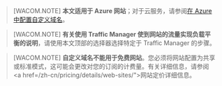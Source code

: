 ﻿> [WACOM.NOTE] **本文适用于 Azure 网站**；对于云服务，请参阅<a href="/develop/net/common-tasks/custom-dns/">在 Azure 中配置自定义域名</a>。


> [WACOM.NOTE] **有关使用 Traffic Manager 使到网站的流量实现负载平衡的说明**，请使用本文顶部的选择器选择特定于 Traffic Manager 的步骤。


> [WACOM.NOTE] **自定义域名不能用于免费网站**。您必须将网站配置为共享或标准模式，这可能会更改对您的订阅的计费量。有关详细信息，请参阅<a href=/zh-cn/pricing/details/web-sites/">网站定价详细信息</a>。<!--HONumber=41-->
